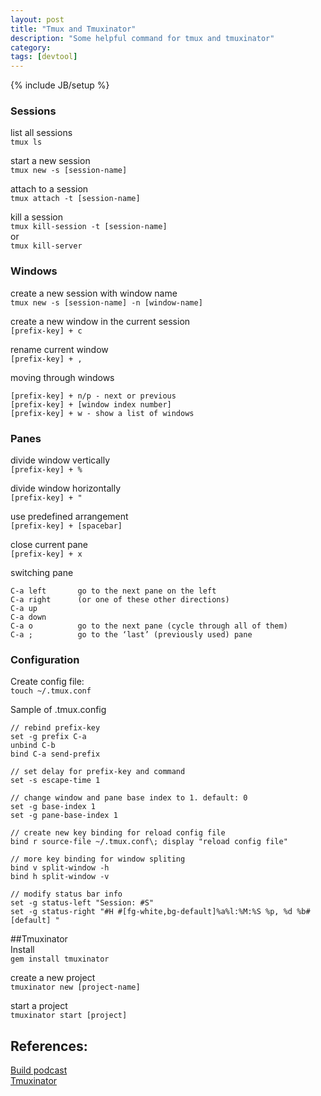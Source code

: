 ```yaml
---
layout: post
title: "Tmux and Tmuxinator"
description: "Some helpful command for tmux and tmuxinator"
category: 
tags: [devtool]
---
```

{% include JB/setup %}


### Sessions

list all sessions  
``tmux ls``	

start a new session  
``tmux new -s [session-name]``

attach to a session   
``tmux attach -t [session-name]``

kill a session  
``tmux kill-session -t [session-name]``  
or  
``tmux kill-server``



### Windows
create a new session with window name  
``tmux new -s [session-name] -n [window-name]``

create a new window in the current session  
``[prefix-key] + c``

rename current window  
``[prefix-key] + ,``

moving through windows  

```
[prefix-key] + n/p - next or previous
[prefix-key] + [window index number]
[prefix-key] + w - show a list of windows 

```

### Panes
divide window vertically   
``[prefix-key] + %``

divide window horizontally   
``[prefix-key] + "``

use predefined arrangement  
``[prefix-key] + [spacebar]``

close current pane  
``[prefix-key] + x``

switching pane
```
C-a left       go to the next pane on the left
C-a right      (or one of these other directions)
C-a up
C-a down
C-a o          go to the next pane (cycle through all of them)
C-a ;          go to the ‘last’ (previously used) pane
```

### Configuration
Create config file:  
``touch ~/.tmux.conf``

Sample of .tmux.config

```
// rebind prefix-key
set -g prefix C-a
unbind C-b
bind C-a send-prefix

// set delay for prefix-key and command
set -s escape-time 1

// change window and pane base index to 1. default: 0
set -g base-index 1
set -g pane-base-index 1

// create new key binding for reload config file
bind r source-file ~/.tmux.conf\; display "reload config file"

// more key binding for window spliting
bind v split-window -h 
bind h split-window -v

// modify status bar info
set -g status-left "Session: #S" 
set -g status-right "#H #[fg-white,bg-default]%a%l:%M:%S %p, %d %b#[default] "
```

##Tmuxinator  
Install  
``gem install tmuxinator``

create a new project  
``tmuxinator new [project-name]``

start a project  
``tmuxinator start [project] ``   






## References:

[Build podcast](https://build-podcast.com/tmux/)  
[Tmuxinator](https://github.com/tmuxinator/tmuxinator)
